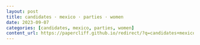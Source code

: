 ```yaml
---
layout: post
title: candidates · mexico · parties · women
date: 2023-09-07
categories: [candidates, mexico, parties, women]
content_url: https://papercliff.github.io/redirect/?q=candidates+mexico+parties+women&tbs=cdr:1,cd_min:9/6/2023,cd_max:9/8/2023
---
```


